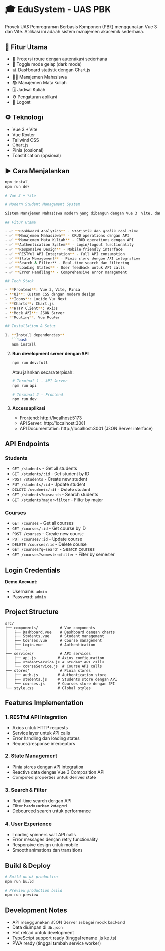 # 🎓 EduSystem - UAS PBK

Proyek UAS Pemrograman Berbasis Komponen (PBK) menggunakan Vue 3 dan Vite. Aplikasi ini adalah sistem manajemen akademik sederhana.

## 📌 Fitur Utama
- 🔐 Proteksi route dengan autentikasi sederhana
- 🌙 Toggle mode gelap (dark mode)
- 📊 Dashboard statistik dengan Chart.js
- 👨‍🎓 Manajemen Mahasiswa
- 📚 Manajemen Mata Kuliah
- 🗓️ Jadwal Kuliah
- ⚙️ Pengaturan aplikasi
- 🚪 Logout

## ⚙️ Teknologi
- Vue 3 + Vite
- Vue Router
- Tailwind CSS
- Chart.js
- Pinia (opsional)
- Toastification (opsional)

## ▶️ Cara Menjalankan
```bash
npm install
npm run dev

# Vue 3 + Vite

# Modern Student Management System

Sistem Manajemen Mahasiswa modern yang dibangun dengan Vue 3, Vite, dan RESTful API.

## Fitur Utama

- ✅ **Dashboard Analytics** - Statistik dan grafik real-time
- ✅ **Manajemen Mahasiswa** - CRUD operations dengan API
- ✅ **Manajemen Mata Kuliah** - CRUD operations dengan API
- ✅ **Authentication System** - Login/logout functionality
- ✅ **Responsive Design** - Mobile-friendly interface
- ✅ **RESTful API Integration** - Full API consumption
- ✅ **State Management** - Pinia store dengan API integration
- ✅ **Search & Filter** - Real-time search dan filtering
- ✅ **Loading States** - User feedback untuk API calls
- ✅ **Error Handling** - Comprehensive error management

## Tech Stack

- **Frontend**: Vue 3, Vite, Pinia
- **UI**: Custom CSS dengan modern design
- **Icons**: Lucide Vue Next
- **Charts**: Chart.js
- **HTTP Client**: Axios
- **Mock API**: JSON Server
- **Routing**: Vue Router

## Installation & Setup

1. **Install dependencies**
   ```bash
   npm install
   ```

2. **Run development server dengan API**
   ```bash
   npm run dev:full
   ```
   
   Atau jalankan secara terpisah:
   ```bash
   # Terminal 1 - API Server
   npm run api
   
   # Terminal 2 - Frontend
   npm run dev
   ```

3. **Access aplikasi**
   - Frontend: http://localhost:5173
   - API Server: http://localhost:3001
   - API Documentation: http://localhost:3001 (JSON Server interface)

## API Endpoints

### Students
- `GET /students` - Get all students
- `GET /students/:id` - Get student by ID
- `POST /students` - Create new student
- `PUT /students/:id` - Update student
- `DELETE /students/:id` - Delete student
- `GET /students?q=search` - Search students
- `GET /students?major=filter` - Filter by major

### Courses
- `GET /courses` - Get all courses
- `GET /courses/:id` - Get course by ID
- `POST /courses` - Create new course
- `PUT /courses/:id` - Update course
- `DELETE /courses/:id` - Delete course
- `GET /courses?q=search` - Search courses
- `GET /courses?semester=filter` - Filter by semester

## Login Credentials

**Demo Account:**
- Username: `admin`
- Password: `admin`

## Project Structure

```
src/
├── components/          # Vue components
│   ├── Dashboard.vue    # Dashboard dengan charts
│   ├── Students.vue     # Student management
│   ├── Courses.vue      # Course management
│   ├── Login.vue        # Authentication
│   └── ...
├── services/            # API services
│   ├── api.js          # Axios configuration
│   ├── studentService.js # Student API calls
│   └── courseService.js  # Course API calls
├── stores/              # Pinia stores
│   ├── auth.js         # Authentication store
│   ├── students.js     # Students store dengan API
│   └── courses.js      # Courses store dengan API
└── style.css           # Global styles
```

## Features Implementation

### 1. RESTful API Integration
- Axios untuk HTTP requests
- Service layer untuk API calls
- Error handling dan loading states
- Request/response interceptors

### 2. State Management
- Pinia stores dengan API integration
- Reactive data dengan Vue 3 Composition API
- Computed properties untuk derived state

### 3. Search & Filter
- Real-time search dengan API
- Filter berdasarkan kategori
- Debounced search untuk performance

### 4. User Experience
- Loading spinners saat API calls
- Error messages dengan retry functionality
- Responsive design untuk mobile
- Smooth animations dan transitions

## Build & Deploy

```bash
# Build untuk production
npm run build

# Preview production build
npm run preview
```

## Development Notes

- API menggunakan JSON Server sebagai mock backend
- Data disimpan di `db.json`
- Hot reload untuk development
- TypeScript support ready (tinggal rename .js ke .ts)
- PWA ready (tinggal tambah service worker)
